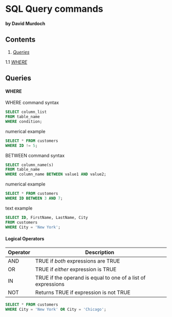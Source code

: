 # SQL Query commands

#### by David Murdoch

## Contents

1. *[Queries](#queries)*

1.1 *[WHERE](#where)*

## Queries

#### WHERE

WHERE command syntax
```sql
SELECT column_list 
FROM table_name
WHERE condition;
```

numerical example
```sql
SELECT * FROM customers
WHERE ID != 5;
```

BETWEEN command syntax
```sql
SELECT column_name(s)
FROM table_name
WHERE column_name BETWEEN value1 AND value2;
```

numerical example
```sql
SELECT * FROM customers 
WHERE ID BETWEEN 3 AND 7;
```

text example
```sql
SELECT ID, FirstName, LastName, City 
FROM customers
WHERE City = 'New York';
```

#### Logical Operators

| Operator  | Description |
| ------------- | ------------- |
| AND  | TRUE if *both* expressions are TRUE |
| OR  | TRUE if *either* expression is TRUE  |
| IN  | TRUE if the operand is equal to one of a list of expressions |
| NOT  | Returns TRUE if expression is not TRUE |

```sql
SELECT * FROM customers 
WHERE City = 'New York' OR City = 'Chicago';
```
